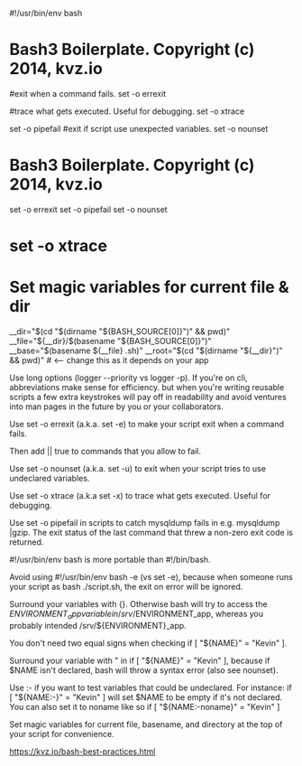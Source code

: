 #!/usr/bin/env bash
# Bash3 Boilerplate. Copyright (c) 2014, kvz.io

#exit when a command fails.
set -o errexit

#trace what gets executed. Useful for debugging. 
set -o xtrace 

set -o pipefail
#exit if script use unexpected variables.
set -o nounset 


# Bash3 Boilerplate. Copyright (c) 2014, kvz.io

set -o errexit
set -o pipefail
set -o nounset
# set -o xtrace

# Set magic variables for current file & dir
__dir="$(cd "$(dirname "${BASH_SOURCE[0]}")" && pwd)"
__file="${__dir}/$(basename "${BASH_SOURCE[0]}")"
__base="$(basename ${__file} .sh)"
__root="$(cd "$(dirname "${__dir}")" && pwd)" # <-- change this as it depends on your app




Use long options (logger --priority vs logger -p). If you're on cli, abbreviations make sense for efficiency. but when you're writing reusable scripts a few extra keystrokes will pay off in readability and avoid ventures into man pages in the future by you or your collaborators.

Use set -o errexit (a.k.a. set -e) to make your script exit when a command fails.

Then add || true to commands that you allow to fail.

Use set -o nounset (a.k.a. set -u) to exit when your script tries to use undeclared variables.

Use set -o xtrace (a.k.a set -x) to trace what gets executed. Useful for debugging.

Use set -o pipefail in scripts to catch mysqldump fails in e.g. mysqldump |gzip. The exit status of the last command that threw a non-zero exit code is returned.

#!/usr/bin/env bash is more portable than #!/bin/bash.

Avoid using #!/usr/bin/env bash -e (vs set -e), because when someone runs your script as bash ./script.sh, the exit on error will be ignored.

Surround your variables with {}. Otherwise bash will try to access the $ENVIRONMENT_app variable in /srv/$ENVIRONMENT_app, whereas you probably intended /srv/${ENVIRONMENT}_app.

You don't need two equal signs when checking if [ "${NAME}" = "Kevin" ].

Surround your variable with " in if [ "${NAME}" = "Kevin" ], because if $NAME isn't declared, bash will throw a syntax error (also see nounset).

Use :- if you want to test variables that could be undeclared. For instance: if [ "${NAME:-}" = "Kevin" ] will set $NAME to be empty if it's not declared. You can also set it to noname like so if [ "${NAME:-noname}" = "Kevin" ]

Set magic variables for current file, basename, and directory at the top of your script for convenience.

https://kvz.io/bash-best-practices.html

